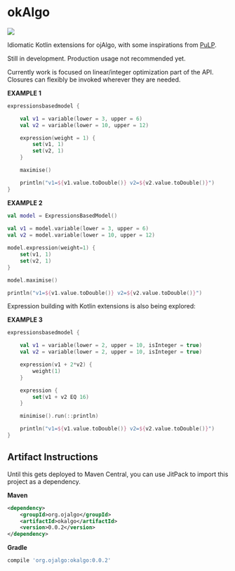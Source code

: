 # okAlgo


[![](https://jitpack.io/v/optimatika/okAlgo.svg)](https://jitpack.io/#optimatika/okAlgo)

Idiomatic Kotlin extensions for ojAlgo, with some inspirations from [PuLP](https://github.com/coin-or/pulp). 

Still in development. Production usage not recommended yet.

Currently work is focused on linear/integer optimization part of the API. Closures can flexibly be invoked wherever they are needed. 

**EXAMPLE 1**

```kotlin 
expressionsbasedmodel {

    val v1 = variable(lower = 3, upper = 6)
    val v2 = variable(lower = 10, upper = 12)

    expression(weight = 1) {
        set(v1, 1)
        set(v2, 1)
    }

    maximise()

    println("v1=${v1.value.toDouble()} v2=${v2.value.toDouble()}")
}
```

**EXAMPLE 2**


```kotlin 
val model = ExpressionsBasedModel()
        
val v1 = model.variable(lower = 3, upper = 6)
val v2 = model.variable(lower = 10, upper = 12)

model.expression(weight=1) {
    set(v1, 1)
    set(v2, 1)
}

model.maximise()

println("v1=${v1.value.toDouble()} v2=${v2.value.toDouble()}")
```


Expression building with Kotlin extensions is also being explored:


**EXAMPLE 3**

```kotlin 
expressionsbasedmodel {

    val v1 = variable(lower = 2, upper = 10, isInteger = true)
    val v2 = variable(lower = 2, upper = 10, isInteger = true)

    expression(v1 + 2*v2) {
        weight(1)
    }

    expression {
        set(v1 + v2 EQ 16)
    }

    minimise().run(::println)

    println("v1=${v1.value.toDouble()} v2=${v2.value.toDouble()}")
}
```

## Artifact Instructions

Until this gets deployed to Maven Central, you can use JitPack to import this project as a dependency.

**Maven**

```xml
<dependency>
    <groupId>org.ojalgo</groupId>
    <artifactId>okalgo</artifactId>
    <version>0.0.2</version>
</dependency>
```

**Gradle**

```groovy
compile 'org.ojalgo:okalgo:0.0.2'
```
